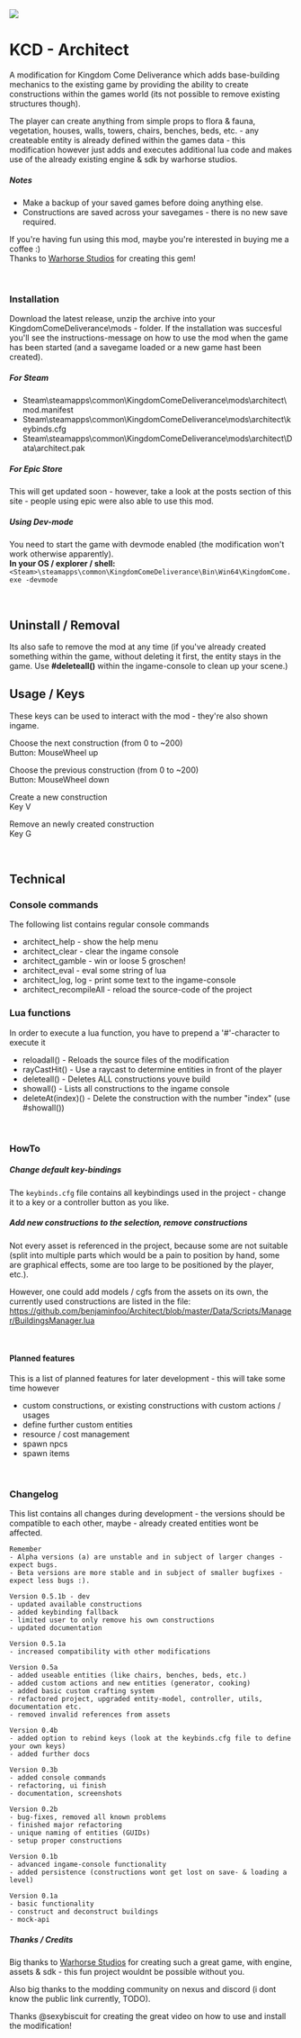 <img src="/Data/Docs/architect_nm.png">  

# KCD - Architect
 
A modification for Kingdom Come Deliverance which adds base-building mechanics to the existing game by providing the ability to create constructions
within the games world (its not possible to remove existing structures though).

The player can create anything from simple props to flora & fauna, vegetation, houses, walls, towers, chairs, benches, beds, etc. - any createable entity is already defined within the games data - this modification however just adds and executes additional lua code and makes use of the already existing engine & sdk by warhorse studios.

##### Notes 
- Make a backup of your saved games before doing anything else.
- Constructions are saved across your savegames - there is no new save required.

If you're having fun using this mod, maybe you're interested in buying me a coffee :) \
Thanks to  [Warhorse Studios](https://warhorsestudios.cz) for creating this gem!

<br>

### Installation
Download the latest release, unzip the archive into your KingdomComeDeliverance\mods - folder.
If the installation was succesful you'll see the instructions-message on how to use the mod when the game has been started
(and a savegame loaded or a new game hast been created).

##### For Steam
- Steam\steamapps\common\KingdomComeDeliverance\mods\architect\mod.manifest
- Steam\steamapps\common\KingdomComeDeliverance\mods\architect\keybinds.cfg
- Steam\steamapps\common\KingdomComeDeliverance\mods\architect\Data\architect.pak

##### For Epic Store
This will get updated soon - however, take a look at the posts section of this site - people using epic were also able to use this mod.

##### Using Dev-mode
You need to start the game with devmode enabled (the modification won't work otherwise apparently). \
**In your OS / explorer / shell:** `<Steam>\steamapps\common\KingdomComeDeliverance\Bin\Win64\KingdomCome.exe -devmode`

<br>

## Uninstall / Removal
Its also safe to remove the mod at any time (if you've already created something within the game, without
deleting it first, the entity stays in the game. Use **#deleteall()** within the ingame-console to clean up your scene.)


## Usage / Keys
These keys can be used to interact with the mod - they're also shown ingame.

Choose the next construction (from 0 to ~200) \
Button: MouseWheel up

Choose the previous construction (from 0 to ~200) \
Button: MouseWheel down

Create a new construction \
Key V

Remove an newly created construction \
Key G

<br>

## Technical

### Console commands
The following list contains regular console commands

- architect_help - show the help menu
- architect_clear - clear the ingame console
- architect_gamble - win or loose 5 groschen!
- architect_eval - eval some string of lua
- architect_log, log - print some text to the ingame-console
- architect_recompileAll - reload the source-code of the project


### Lua functions
In order to execute a lua function, you have to prepend a '#'-character to execute it

- reloadall() - Reloads the source files of the modification
- rayCastHit() - Use a raycast to determine entities in front of the player
- deleteall() - Deletes ALL constructions youve build
- showall()   - Lists all constructions to the ingame console
- deleteAt(index)() - Delete the construction with the number "index" (use #showall())

<br>

### HowTo
##### Change default key-bindings
The `keybinds.cfg` file contains all keybindings used in the project - change it to a key or a controller button as you like.

##### Add new constructions to the selection, remove constructions
Not every asset is referenced in the project, because some are not suitable (split into multiple parts which would be a 
pain to position by hand, some are graphical effects, some are too large to be positioned by the player, etc.).

However, one could add models / cgfs from the assets  on its own, the currently used constructions are 
listed in the file: https://github.com/benjaminfoo/Architect/blob/master/Data/Scripts/Manager/BuildingsManager.lua

<br>

#### Planned features
This is a list of planned features for later development - this will take some time however

- custom constructions, or existing constructions with custom actions / usages
- define further custom entities
- resource / cost management
- spawn npcs
- spawn items

<br>

### Changelog
This list contains all changes during development - the versions should be compatible to each other, maybe - already created entities wont be affected.


```
Remember
- Alpha versions (a) are unstable and in subject of larger changes - expect bugs.
- Beta versions are more stable and in subject of smaller bugfixes - expect less bugs :).

Version 0.5.1b - dev
- updated available constructions
- added keybinding fallback 
- limited user to only remove his own constructions
- updated documentation

Version 0.5.1a
- increased compatibility with other modifications

Version 0.5a
- added useable entities (like chairs, benches, beds, etc.)
- added custom actions and new entities (generator, cooking)
- added basic custom crafting system
- refactored project, upgraded entity-model, controller, utils, documentation etc.
- removed invalid references from assets

Version 0.4b
- added option to rebind keys (look at the keybinds.cfg file to define your own keys)
- added further docs

Version 0.3b
- added console commands
- refactoring, ui finish
- documentation, screenshots

Version 0.2b
- bug-fixes, removed all known problems
- finished major refactoring
- unique naming of entities (GUIDs)
- setup proper constructions

Version 0.1b
- advanced ingame-console functionality
- added persistence (constructions wont get lost on save- & loading a level)

Version 0.1a
- basic functionality
- construct and deconstruct buildings
- mock-api
```

##### Thanks / Credits
Big thanks to [Warhorse Studios](https://warhorsestudios.cz) for creating such a great game, with engine, assets & sdk -
this fun project wouldnt be possible without you.

Also big thanks to the modding community on nexus﻿ and discord (i dont know the public link currently, TODO).

Thanks @sexybiscuit for creating the great video on how to use and install the modification!
